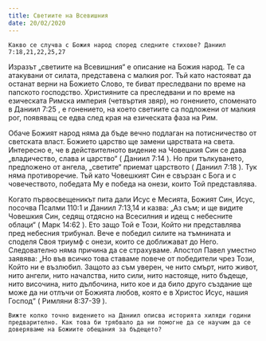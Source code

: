 ```yaml
---
title: Светиите на Всевишния
date: 20/02/2020
---
```


`Какво се случва с Божия народ според следните стихове? Даниил 7:18,21,22,25,27`

Изразът „светиите на Всевишния“ е описание на Божия народ. Те са атакувани от силата, представена с малкия рог. Тъй като настояват да останат верни на Божието Слово, те биват преследвани по време на папското господство. Християните са преследвани и по време на езическата Римска империя (четвъртия звяр), но гонението, споменато в Даниил 7:25 , е гонението, на което светиите са подложени от малкия рог, появяващ се едва след края на езическата фаза на Рим.

Обаче Божият народ няма да бъде вечно подлаган на потисничество от светската власт. Божието царство ще замени царствата на света. Интересно е, че в действителното видение на Човешкия Син се дава „владичество, слава и царство“ ( Даниил 7:14 ). Но при тълкуването, предложено от ангела, „светите“ приемат царството ( Даниил 7:18 ). Тук няма противоречие. Тъй като Човешкият Син е свързан с Бога и с човечеството, победата Му е победа на онези, които Той представлява.

Когато първосвещеникът пита дали Исус е Месията, Божият Син, Исус, посочва Псалми 110:1 и Даниил 7:13,14 и казва: „Аз съм; и ще видите Човешкия Син, седящ отдясно на Всесилния и идещ с небесните облаци“ ( Марк 14:62 ). Ето защо Той е Този, Който ни представлява пред небесния трибунал. Вече е победил силите на тъмнината и споделя Своя триумф с онези, които се доближават до Него. Следователно няма причина да се страхуваме. Апостол Павел уместно заявява: „Но във всичко това ставаме повече от победители чрез Този, Който ни е възлюбил. Защото аз съм уверен, че нито смърт, нито живот, нито ангели, нито началства, нито сили, нито настояще, нито бъдеще, нито височина, нито дълбочина, нито кое и да било друго създание ще може да ни отлъчи от Божията любов, която е в Христос Исус, нашия Господ“ ( Римляни 8:37-39 ).

`Вижте колко точно видението на Даниил описва историята хиляди години предварително. Как това би трябвало да ни помогне да се научим да се доверяваме на Божиите обещания за бъдещето?`